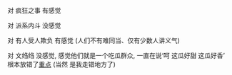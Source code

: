 
对 疯狂之事 有感觉

对 派系内斗 没感觉

对 有人受人欺负 有感觉 (人们不有难同当、仅有少数人讲义气)

对 文绉绉 没感觉, 感觉他们就是一个吃瓜群众, 一直在说‘呵 这瓜好甜 这瓜好香’ 根本放错了[重点](#可以算是很低级的MARKETING) (当然 是我走错地方了)


